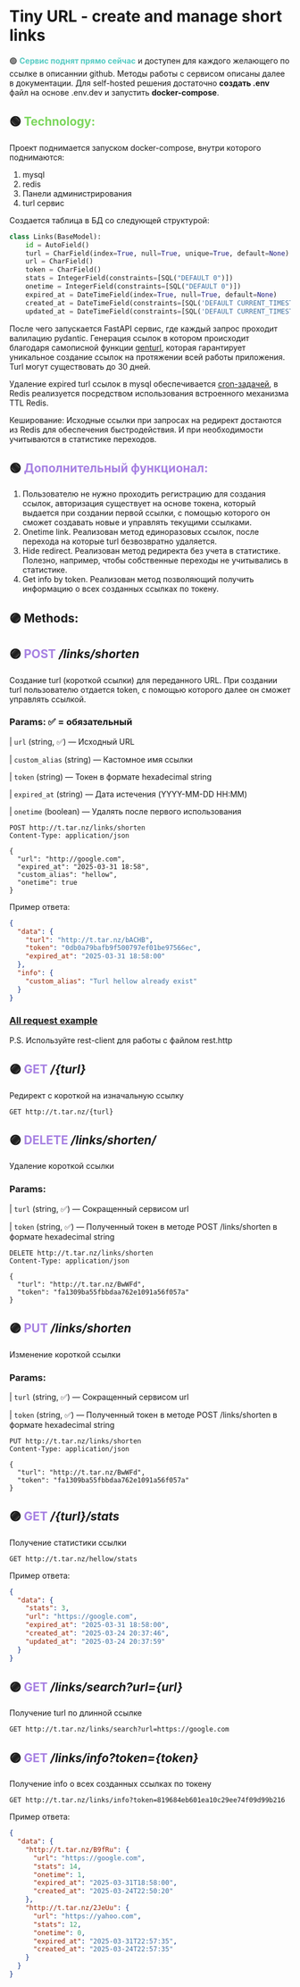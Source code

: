 # Tiny URL - create and manage short links
🟢 <span style="color:rgb(86, 203, 195)">**Сервис поднят прямо сейчас**</span> и доступен для каждого желающего по ссылке в описаннии github. Методы работы с сервисом описаны далее в документации. Для self-hosted решения достаточно **создать .env** файл на основе .env.dev и запустить **docker-compose**.


## 🟢 <span style="color:rgb(123, 214, 92)">Technology:</span>
Проект поднимается запуском docker-compose, внутри которого поднимаются:
1. mysql
2. redis
3. Панели администрирования
4. turl сервис

Создается таблица в БД со следующей структурой:
```py
class Links(BaseModel):
    id = AutoField()
    turl = CharField(index=True, null=True, unique=True, default=None)
    url = CharField()
    token = CharField()
    stats = IntegerField(constraints=[SQL("DEFAULT 0")])
    onetime = IntegerField(constraints=[SQL("DEFAULT 0")])
    expired_at = DateTimeField(index=True, null=True, default=None)
    created_at = DateTimeField(constraints=[SQL('DEFAULT CURRENT_TIMESTAMP')])
    updated_at = DateTimeField(constraints=[SQL('DEFAULT CURRENT_TIMESTAMP ON UPDATE CURRENT_TIMESTAMP')])
```
После чего запускается FastAPI сервис, где каждый запрос проходит валилацию pydantic. Генерация ссылок в котором происходит благодаря самописной функции [genturl](https://github.com/onleep/turl/blob/9375a5125ba58ff603f854a2a1cd392f4a56ee74/app/api/tools.py#L8), которая гарантирует уникальное создание ссылок на протяжении всей работы приложения. Turl могут существовать до 30 дней.

Удаление expired turl ссылок в mysql обеспечивается [cron-задачей](https://github.com/onleep/turl/blob/9375a5125ba58ff603f854a2a1cd392f4a56ee74/app/sheduler/crontab.py#L9), в Redis реализуется посредством использования встроенного механизма TTL Redis.

Кеширование: Исходные ссылки при запросах на редирект достаются из Redis для обеспечения быстродействия. И при необходимости учитываются в статистике переходов.

## 🟢 <span style="color: #A680E2">Дополнительный функционал:</span>
1. Пользователю не нужно проходить регистрацию для создания ссылок, авторизация существует на основе токена, который выдается при создании первой ссылки, с помощью которого он сможет создавать новые и управлять текущими ссылками.
2. Onetime link. Реализован метод единоразовых ссылок, после перехода на которые turl безвозвратно удаляется.
3. Hide redirect. Реализован метод редиректа без учета в статистике. Полезно, например, чтобы собственные переходы не учитывались в статистике.
4. Get info by token. Реализован метод позволяющий получить информацию о всех созданных ссылках по токену.

## 🟣 <span style="color:free">Methods:</span>
## 🟣 <span style="color: #A680E2">POST</span> ***/links/shorten***
Создание turl (короткой ссылки) для переданного URL. При создании turl пользователю отдается token, с помощью которого далее он сможет управлять ссылкой.
### **Params:**  ✅ = обязательный
| `url` (string, ✅) — Исходный URL  

| `custom_alias` (string) — Кастомное имя ссылки

| `token` (string) — Токен в формате hexadecimal string  

| `expired_at` (string) — Дата истечения (YYYY-MM-DD HH:MM)  

| `onetime` (boolean) — Удалять после первого использования
```http
POST http://t.tar.nz/links/shorten
Content-Type: application/json

{
  "url": "http://google.com",
  "expired_at": "2025-03-31 18:58",
  "custom_alias": "hellow",
  "onetime": true
}
```
Пример ответа:
```json
{
  "data": {
    "turl": "http://t.tar.nz/bACHB",
    "token": "0db0a79bafb9f500797ef01be97566ec",
    "expired_at": "2025-03-31 18:58:00"
  },
  "info": {
    "custom_alias": "Turl hellow already exist"
  }
}
```

### [All request example](https://github.com/onleep/turl/blob/9375a5125ba58ff603f854a2a1cd392f4a56ee74/rest.http#L1)
P.S. Используйте rest-client для работы с файлом rest.http

## 🟣 <span style="color: #A680E2">GET</span> ***/{turl}***
Редирект с короткой на изначальную ссылку
```http
GET http://t.tar.nz/{turl}
```
## 🟣 <span style="color: #A680E2">DELETE</span> ***/links/shorten/***
Удаление короткой ссылки
### **Params:**
| `turl` (string, ✅) — Сокращенный сервисом url  

| `token` (string, ✅) — Полученный токен в методе POST /links/shorten в формате hexadecimal string
```http
DELETE http://t.tar.nz/links/shorten
Content-Type: application/json

{
  "turl": "http://t.tar.nz/BwWFd",
  "token": "fa1309ba55fbbdaa762e1091a56f057a"
}
```
## 🟣 <span style="color: #A680E2">PUT</span> ***/links/shorten***
Изменение короткой ссылки
### **Params:**
| `turl` (string, ✅) — Сокращенный сервисом url  

| `token` (string, ✅) — Полученный токен в методе POST /links/shorten в формате hexadecimal string
```http
PUT http://t.tar.nz/links/shorten
Content-Type: application/json

{
  "turl": "http://t.tar.nz/BwWFd",
  "token": "fa1309ba55fbbdaa762e1091a56f057a"
}
```

## 🟣 <span style="color: #A680E2">GET</span> ***/{turl}/stats***
Получение статистики ссылки
```http
GET http://t.tar.nz/hellow/stats
```
Пример ответа:
```json
{
  "data": {
    "stats": 3,
    "url": "https://google.com",
    "expired_at": "2025-03-31 18:58:00",
    "created_at": "2025-03-24 20:37:46",
    "updated_at": "2025-03-24 20:37:59"
  }
}
```

## 🟣 <span style="color: #A680E2">GET</span> ***/links/search?url={url}***
Получение turl по длинной ссылке
```http
GET http://t.tar.nz/links/search?url=https://google.com
```

## 🟣 <span style="color: #A680E2">GET</span> ***/links/info?token={token}***
Получение info о всех созданных ссылках по токену
```http
GET http://t.tar.nz/links/info?token=819684eb601ea10c29ee74f09d99b216
```
Пример ответа:
```json
{
  "data": {
    "http://t.tar.nz/B9fRu": {
      "url": "https://google.com",
      "stats": 14,
      "onetime": 1,
      "expired_at": "2025-03-31T18:58:00",
      "created_at": "2025-03-24T22:50:20"
    },
    "http://t.tar.nz/2JeUu": {
      "url": "https://yahoo.com",
      "stats": 12,
      "onetime": 0,
      "expired_at": "2025-03-31T22:57:35",
      "created_at": "2025-03-24T22:57:35"
    }
  }
}
```